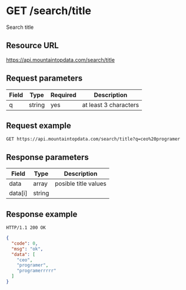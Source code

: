 # GET /search/title

Search title

## Resource URL

https://api.mountaintopdata.com/search/title

## Request parameters

| Field | Type | Required | Description |
| ----- | ---- | -------- | ----------- |
| q     | string| yes | at least 3 characters |

## Request example

```http
GET https://api.mountaintopdata.com/search/title?q=ceo%20programer
```

## Response parameters

| Field   | Type   | Description    |
| ------- | ------ | -------------- |
| data    | array  | posible title values |
| data[i] | string |                |

## Response example

```http
HTTP/1.1 200 OK
```

```json
{
  "code": 0,
  "msg": "ok",
  "data": [
    "ceo",
    "programer",
    "programerrrrr"
  ]
}
```
